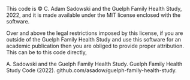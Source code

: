 This code is © C. Adam Sadowski and the Guelph Family Health Study, 2022, and it is made available under the MIT license enclosed with the software.

Over and above the legal restrictions imposed by this license, if you are outside of the Guelph Family Health Study and use this software for an academic publication then you are obliged to provide proper attribution. This can be to this code directly,

A. Sadowski and the Guelph Family Health Study. Guelph Family Health Study Code (2022). github.com/asadow/guelph-family-health-study.
